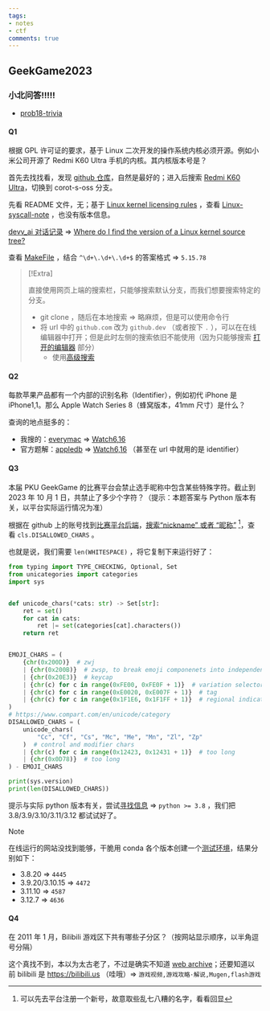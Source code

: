 ```yaml
---
tags:
- notes
- ctf
comments: true
---
```


## GeekGame2023

### 小北问答!!!!!

- [prob18-trivia](https://github.com/PKU-GeekGame/geekgame-3rd/tree/master/official_writeup/prob18-trivia)

#### Q1

根据 GPL 许可证的要求，基于 Linux 二次开发的操作系统内核必须开源。例如小米公司开源了 Redmi K60 Ultra 手机的内核。其内核版本号是？

首先去找找看，发现 [github 仓库](attachments/osint.png)，自然是最好的；进入后搜索 [Redmi K60 Ultra](attachments/osint-1.png)，切换到 corot-s-oss 分支。

先看 README 文件，无；基于 [Linux kernel licensing rules](https://www.kernel.org/doc/html/v4.18/process/license-rules.html#:~:text=with%20an%20explicit%20syscall%20exception%20described%20in%20LICENSES/exceptions/Linux%2Dsyscall%2Dnote%2C%20as%20described%20in%20the%20COPYING%20file.) ，查看 [Linux-syscall-note](https://github.com/MiCode/Xiaomi_Kernel_OpenSource/blob/corot-t-oss/LICENSES/exceptions/Linux-syscall-note) ，也没有版本信息。

[devv_ai 对话记录](https://devv.ai/search?threadId=e0tg4uzc75kw) => [Where do I find the version of a Linux kernel source tree?](https://stackoverflow.com/questions/12151694/where-do-i-find-the-version-of-a-linux-kernel-source-tree)

查看 [MakeFile](https://github.com/MiCode/Xiaomi_Kernel_OpenSource/blob/corot-t-oss/Makefile) ，结合 `^\d+\.\d+\.\d+$` 的答案格式 => `5.15.78`

> [!Extra]
>
> 直接使用网页上端的搜索栏，只能够搜索默认分支，而我们想要搜索特定的分支。
> 
> - git clone ，随后在本地搜索 => 略麻烦，但是可以使用命令行
> - 将 url 中的 `github.com` 改为 `github.dev` （或者按下 `.` ），可以在在线编辑器中打开；但是此时左侧的搜索依旧不能使用（因为只能够搜索 [打开的编辑器](attachments/osint-2.png) 部分）
>     - 使用[高级搜索](attachments/osint-3.png)

#### Q2

每款苹果产品都有一个内部的识别名称（Identifier），例如初代 iPhone 是 iPhone1,1。那么 Apple Watch Series 8（蜂窝版本，41mm 尺寸）是什么？

查询的地点挺多的：

- 我搜的：[everymac](https://everymac.com/systems/apple/index-apple-specs-applespec.html) => [Watch6,16](https://everymac.com/systems/apple/apple-watch/specs/apple-watch-series-8-gps-cellular-41mm-us-canada-a2772.html#:~:text=mm%20%2D%20MNUX3LL/A*%20%2D-,Watch6%2C16,-%2D%20A2772*)
- 官方题解：[appledb](https://appledb.dev/) => [Watch6,16](https://appledb.dev/device/identifier/Watch6,16.html) （甚至在 url 中就用的是 identifier）

#### Q3

本届 PKU GeekGame 的比赛平台会禁止选手昵称中包含某些特殊字符。截止到 2023 年 10 月 1 日，共禁止了多少个字符？（提示：本题答案与 Python 版本有关，以平台实际运行情况为准）

根据在 github 上的账号找到[比赛平台后端](https://github.dev/PKU-GeekGame/gs-backend)，[搜索“nickname” 或者 “昵称”](attachments/osint-4.png) [^1]，查看 `cls.DISALLOWED_CHARS` 。

[^1]: 可以先去平台注册一个新号，故意取些乱七八糟的名字，看看回显

也就是说，我们需要 `len(WHITESPACE)` ，将它复制下来运行好了：

```python title="test.py"
from typing import TYPE_CHECKING, Optional, Set
from unicategories import categories
import sys


def unicode_chars(*cats: str) -> Set[str]:
    ret = set()
    for cat in cats:
        ret |= set(categories[cat].characters())
    return ret


EMOJI_CHARS = (
    {chr(0x200D)}  # zwj
    | {chr(0x200B)}  # zwsp, to break emoji componenets into independent chars
    | {chr(0x20E3)}  # keycap
    | {chr(c) for c in range(0xFE00, 0xFE0F + 1)}  # variation selector
    | {chr(c) for c in range(0xE0020, 0xE007F + 1)}  # tag
    | {chr(c) for c in range(0x1F1E6, 0x1F1FF + 1)}  # regional indicator
)
# https://www.compart.com/en/unicode/category
DISALLOWED_CHARS = (
    unicode_chars(
        "Cc", "Cf", "Cs", "Mc", "Me", "Mn", "Zl", "Zp"
    )  # control and modifier chars
    | {chr(c) for c in range(0x12423, 0x12431 + 1)}  # too long
    | {chr(0x0D78)}  # too long
) - EMOJI_CHARS

print(sys.version)
print(len(DISALLOWED_CHARS))
```

提示与实际 python 版本有关，尝试[寻找信息](attachments/osint-5.png) => `python >= 3.8` ，我们把 3.8/3.9/3.10/3.11/3.12 都试试好了。

> [!NOTE]
>
> 在线运行的网站没找到能够，干脆用 conda 各个版本创建一个[测试环境](attachments/osint-6.png)，结果分别如下：
> 
> - 3.8.20 => `4445`
> - 3.9.20/3.10.15 => `4472`
> - 3.11.10 => `4587`
> - 3.12.7 => `4636`

#### Q4

在 2011 年 1 月，Bilibili 游戏区下共有哪些子分区？（按网站显示顺序，以半角逗号分隔）

这个真找不到，本以为太古老了，不过是确实不知道 [web archive](https://web.archive.org/)；还要知道以前 bilibili 是 https://bilibili.us （哇哦）=> `游戏视频,游戏攻略·解说,Mugen,flash游戏`

